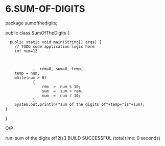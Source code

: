 # 6.SUM-OF-DIGITS
package sumofthedigits;

public class SumOfTheDigits {

      public static void main(String[] args) {
        // TODO code application logic here
        int num=12
                
                
                
                ,  rem=0, sum=0, temp;
        temp = num;
        while(num > 0)
                {
                    rem  =  num % 10;
                    sum  =  sum + rem;
                    num  =  num / 10;
                }
        System.out.println("sum of the digits of"+temp+"is"+sum);
    }
                    
}
    
O/P

run:
sum of the digits of12is3
BUILD SUCCESSFUL (total time: 0 seconds)
